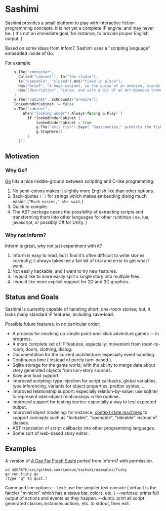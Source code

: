 # Sashimi
Sashimi provides a small platform to play with interactive fiction programming concepts. It is not yet a complete IF engine, and may never be. ( It's not an immediate goal, for instance, to provide proper English output. )

Based on some ideas from Infom7, Sashimi uses a "scripting language" embedded inside of Go. 

For example:
```go
    s.The("container",
      Called("cabinet"), In("the studio"),
      Is("openable", "closed").And("fixed in place"),
      Has("brief", "A huge cabinet, in the guise of an armoire, stands between the windows."),
      Has("description", "Large, and with a bit of an Art Nouveau theme going on in the shape of the doors."),
    )
    s.The("cabinet", IsKnownAs("armoire"))
    lookedUnderCabinet := false 
    s.The("cabinet", 
        When("looking under").Always(func(g G.Play) {
          if !lookedUnderCabinet {
              lookedUnderCabinet = true
              g.The("evil fish").Says(`"Dustbunnies," predicts the fish, with telling accuracy.`)
              g.StopHere()
          }
      }))
```

## Motivation

### Why Go?
[Go](http://golang.org) hits a nice middle-ground between scripting and C-like programming.

1. No semi-colons makes it slightly more English like than other options.
2. Back-quotes ``(`)`` for strings which makes embedding dialog much easier. (```"Much easier," she said.```)
3. Quick to compile.
4. The AST package opens the possibility of extracting scripts and transforming them into other languages for other runtimes ( ex. lua, javascript, or possibly C# for Unity. )

### Why not Inform?
Inform is great, why not just experiment with it?

1. Inform is easy to read, but I find it's often difficult to write stories correctly; it always takes me a fair bit of trial and error to get what I want.
2. Not easily hackable, and I want to try new features.
3. I would like to more easily split a single story into multiple files.
4. I would like more explicit support for 2D and 3D graphics.

## Status and Goals
Sashimi is currently capable of handling short, one-room stories; but, it lacks many standard IF features, including save-load.

Possible future features, in no particular order:
* A process for mocking up simple point-and-click adventure games -- in progress.
* A more complete set of IF features, especially: movement from room-to-room, doors, clothing, dialog.
* Documentation for the current architecture: especially event handling.
* Continuous time ( instead of purely turn-based ).
* Sqlite storage for the game world, with the ability to merge data about story generated objects from non-story sources.
* Save and load support.
* Improved scripting: type injection for script callbacks, global variables, type inferencing, variants for object properties, prettier syntax, ...
* Improved relationship support: especially relation-by-value; use sql(ite) to represent inter-object relationships in the runtime.
* Improved support for testing stories: especially a way to test expected output.
* Improved object modeling: for instance, [context state machines](https://github.com/ionous/hsm-statechart) to support concepts such as "lockable", "openable", "rideable" instead of classes.
* AST translation of script callbacks into other programming languages.
* Some sort of web-based story editor.

## Examples

A version of [A Day For Fresh Sushi](http://ifdb.tads.org/viewgame?id=7yiyxcnrlwejoffd) ported from Inform7 with permission.

```
cd $GOPATH/src/github.com/ionous/sashimi/examples/fishy
go run fishy.go
(type "q" to quit.)
```

Command line options:
    --text: use the simplier text console ( default is the fancier "minicon" which has a status bar, colors, etc. )
    --verbose: prints full output of actions and events as they happen.
    --dump: print all script generated classes,instances,actions, etc. to stdout, then exit.